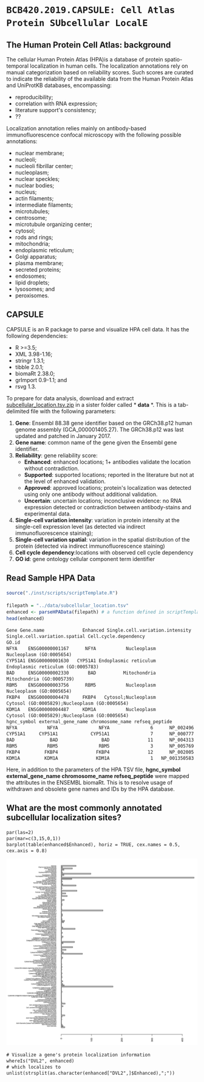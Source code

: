 # `BCB420.2019.CAPSULE: Cell Atlas Protein SUbcellular LocalE`

## The Human Protein Cell Atlas: background
The cellular Human Protein Atlas (HPA)is a database of protein spatio-temporal localization in human cells. The localization annotations rely on manual categorization based on reliability scores. Such scores are curated to indicate the reliability of the available data from the Human Protein Atlas and UniProtKB databases, encompassing:
* reproducibility;
* correlation with RNA expression;
* literature support's consistency;
* ?? 

Localization annotation relies mainly on antibody-based immunofluorescence confocal microscopy with the following possible annotations:
* nuclear membrane;
* nucleoli;
* nucleoli fibrillar center;
* nucleoplasm;
* nuclear speckles;
* nuclear bodies;
* nucleus;
* actin filaments;
* intermediate filaments;
* microtubules;
* centrosome;
* microtubule organizing center;
* cytosol;
* rods and rings;
* mitochondria;
* endoplasmic reticulum;
* Golgi apparatus;
* plasma membrane;
* secreted proteins;
* endosomes;
* lipid droplets;
* lysosomes; and
* peroxisomes.

## CAPSULE
CAPSULE is an R package to parse and visualize HPA cell data. It has the following dependencies:
* R  >=3.5;
* XML 3.98-1.16; 
* stringr 1.3.1;
* tibble 2.0.1; 
* biomaRt 2.38.0;
* grImport 0.9-1.1; and
* rsvg 1.3.

To prepare for data analysis, download and extract [subcellular_location.tsv.zip](https://www.proteinatlas.org/download/subcellular_location.tsv.zip) in a sister folder called * **data** *. This is a tab-delimited file with the following parameters:
1. **Gene**: Ensembl 88.38 gene identifier based on the GRCh38.p12 human genome assembly (GCA_000001405.27). The GRCh38.p12 was last updated and patched in January 2017.
2. **Gene name**: common name of the gene given the Ensembl gene identifier.
3. **Reliability**: gene reliability score:
     - **Enhanced**: enhanced locations; 1+ antibodies validate the location without contradiction.
     - **Supported**: supported locations; reported in the literature but not at the level of enhanced validation.
     - **Approved**: approved locations; protein's localization was detected using only one antibody without additional validation.
     - **Uncertain**: uncertain locations; inconclusive evidence: no RNA expression detected or contradiction between antibody-stains and experimental data.
4. **Single-cell variation intensity**: variation in protein intensity at the single-cell expression level (as detected via indirect immunofluorescence staining);
5. **Single-cell variation spatial**: variation in the spatial distribution of the protein (detected via indirect immunofluorescence staining)
6. **Cell cycle dependency**:locations with observed cell cycle dependency 
7. **GO id**: gene ontology cellular component term identifier

## Read Sample HPA Data

```R
source("./inst/scripts/scriptTemplate.R")

filepath = "../data/subcellular_location.tsv"
enhanced <- parseHPAData(filepath) # a function defined in scriptTemplate.R
head(enhanced)
```

```text
Gene Gene.name              Enhanced Single.cell.variation.intensity Single.cell.variation.spatial Cell.cycle.dependency                                         GO.id
NFYA    ENSG00000001167      NFYA           Nucleoplasm                                                                                                          Nucleoplasm (GO:0005654)
CYP51A1 ENSG00000001630   CYP51A1 Endoplasmic reticulum                                                                                                Endoplasmic reticulum (GO:0005783)
BAD     ENSG00000002330       BAD          Mitochondria                                                                                                         Mitochondria (GO:0005739)
RBM5    ENSG00000003756      RBM5           Nucleoplasm                                                                                                          Nucleoplasm (GO:0005654)
FKBP4   ENSG00000004478     FKBP4   Cytosol;Nucleoplasm                                                                                     Cytosol (GO:0005829);Nucleoplasm (GO:0005654)
KDM1A   ENSG00000004487     KDM1A           Nucleoplasm                                                                                     Cytosol (GO:0005829);Nucleoplasm (GO:0005654)
hgnc_symbol external_gene_name chromosome_name refseq_peptide
NFYA           NFYA               NFYA               6      NP_002496
CYP51A1     CYP51A1            CYP51A1               7      NP_000777
BAD             BAD                BAD              11      NP_004313
RBM5           RBM5               RBM5               3      NP_005769
FKBP4         FKBP4              FKBP4              12      NP_002005
KDM1A         KDM1A              KDM1A               1   NP_001350583
```
Here, in addition to the parameters of the HPA TSV file, **hgnc_symbol external_gene_name chromosome_name refseq_peptide** were mapped the attributes in the ENSEMBL biomaRt. This is to resolve usage of withdrawn and obsolete gene names and IDs by the HPA database.

## What are the most commonly annotated subcellular localization sites?

```
par(las=2)
par(mar=c(3,15,0,1))
barplot(table(enhanced$Enhanced), horiz = TRUE, cex.names = 0.5, cex.axis = 0.8)
```
![Localization Distribution](https://raw.githubusercontent.com/NElnour/capsule/master/inst/extdata/locDist.png)
```
# Visualize a gene's protein localization information
whereIs("DVL2", enhanced)
# which localizes to 
unlist(strsplit(as.character(enhanced["DVL2",]$Enhanced),";"))
```
<!-- END -->
